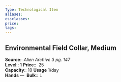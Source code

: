```yaml
---
Type: Technological Item
aliases:
cssclasses:
price: 
tags:
---
```

## Environmental Field Collar, Medium

**Source**:: _Alien Archive 3 pg. 147_  
**Level**:: 1
**Price**::  25  
**Capacity**:: 10 **Usage** 1/day  
**Hands** — 
**Bulk**:: L